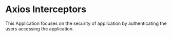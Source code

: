 # Axios Interceptors
 This Application focuses on the security of application by authenticating the users accessing the application.
